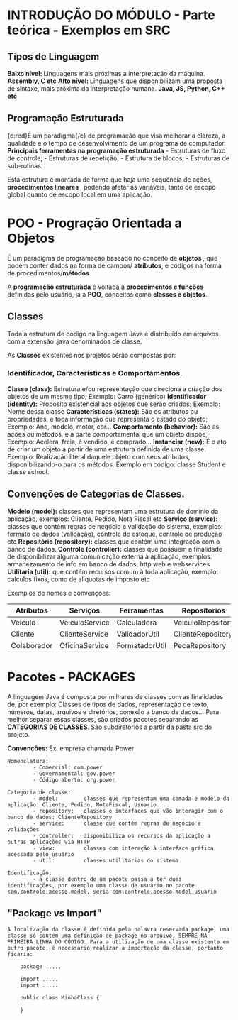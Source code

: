 # INTRODUÇÃO DO MÓDULO - Parte teórica - Exemplos em SRC

## Tipos de Linguagem

<b>Baixo nível: </b> Linguagens mais próximas a interpretação da máquina. <b>Assembly, C etc</b>
<b>Alto nível: </b> Linguagens que disponibilizam uma proposta de sintaxe, mais próxima da interpretação humana. <b>Java, JS, Python, C++ etc </b>

## Programação Estruturada

{c:red}É um paradigma{/c} de programação que visa melhorar a clareza, a qualidade e o tempo de desenvolvimento de um programa de computador.
<b>Principais ferramentas na programação estruturada</b>
    - Estruturas de fluxo de controle;
    - Estruturas de repetição;
    - Estrutura de blocos;
    - Estruturas de sub-rotinas.

Esta estrutura é montada de forma que haja uma sequência de ações, <b> procedimentos lineares </b>, podendo afetar as variáveis, tanto de escopo global quanto de escopo local em uma aplicação.

# POO - Progração Orientada a Objetos

É um paradigma de programação baseado no conceito de <b> objetos </b>, que podem conter dados na forma de campos/ <b>atributos</b>, e códigos na forma de procedimentos/<b>métodos</b>.

A <b>programação estruturada</b> é voltada a <b>procedimentos e funções</b> definidas pelo usuário, já a <b>POO</b>, conceitos como <b>classes e objetos</b>.

## Classes

Toda a estrutura de código na linguagem Java é distribuído em arquivos com a extensão .java denominados de classe.

As <b>Classes</b> existentes nos projetos serão compostas por:

### Identificador, Características e Comportamentos.

<b>Classe (class):</b>              Estrutura e/ou representação que direciona a criação dos objetos de um mesmo tipo;      Exemplo: Carro (genérico)
<b>Identificador (identity):</b>    Propósito existencial aos objetos que serão criados;                                    Exemplo: Nome dessa classe
<b>Características (states):</b>    São os atributos ou propriedades, é toda informação que representa o estado do objeto;  Exemplo: Ano, modelo, motor, cor...
<b>Comportamento (behavior):</b>    São as ações ou métodos, é a parte comportamental que um objeto dispõe;                 Exemplo: Acelera, freia, é vendido, é comprado...
<b>Instanciar (new):</b>            É o ato de criar um objeto a partir de uma estrutura definida de uma classe.            Exemplo: Realização literal daquele objeto com seus atributos, disponibilizando-o para os métodos.
Exemplo em código: classe Student e classe school.

## Convenções de Categorias de Classes.

 <b>Modelo (model):</b> classes que representam uma estrutura de domínio da aplicação, exemplos: Cliente, Pedido, Nota Fiscal etc
 <b>Serviço (service):</b> classes que contém regras de negócio e validação do sistema, exemplos: formato de dados (validação), controle de estoque, controle de produção etc
 <b>Repositório (repository):</b> classes que contém uma integração com o banco de dados.
 <b>Controle (controller):</b> classes que possuem a finalidade de disponibilizar alguma comunicação externa à aplicação, exemplos: armanezamento de info em banco de dados, http web e webservices
 <b>Utilitaria (util):</b> que contém recursos comum à toda aplicação, exemplo: calculos fixos, como de aliquotas de imposto etc

Exemplos de nomes e convenções: 

 | Atributos | Serviços | Ferramentas | Repositorios |
 | ----- | ----- | ----- | ----- |
 | Veículo | VeiculoService | Calculadora | VeiculoRepository |
 | Cliente | ClienteService | ValidadorUtil | ClienteRepository |
 | Colaborador | OficinaService | FormatadorUtil | PecaRepository |

 # Pacotes - PACKAGES

 A linguagem Java é composta por milhares de classes com as finalidades de, por exemplo: Classes de tipos de dados, representação de texto, números, datas, arquivos e diretórios, conexão a banco de dados... Para melhor separar essas classes, são criados pacotes separando as <b>CATEGORIAS DE CLASSES</b>. São subdiretorios a partir da pasta src do projeto.

 <b>Convenções:</b> Ex. empresa chamada Power

    Nomenclatura:
            - Comercial: com.power
            - Governamental: gov.power
            - Código aberto: org.power
    
    Categoria de classe:
            - model:        classes que representam uma camada e modelo da aplicação: Cliente, Pedido, NotaFiscal, Usuario...
            - repository:   classes e interfaces que vão interagir com o banco de dados: ClienteRepository
            - service:      classe que contém regras de negócio e validações
            - controller:   disponibiliza os recursos da aplicação a outras aplicações via HTTP
            - view:         classes com interação à interface gráfica acessada pelo usuário
            - util:         classes utilitarias do sistema

    Identificação: 
            - a classe dentro de um pacote passa a ter duas identificações, por exemplo uma classe de usuário no pacote com.controle.acesso.model, seria com.controle.acesso.model.usuario

## "Package vs Import"

    A localização da classe é definida pela palavra reservada package, uma classe só contém uma definição de package no arquivo, SEMPRE NA PRIMEIRA LINHA DO CÓDIGO. Para a utilização de uma classe existente em outro pacote, é necessário realizar a importação da classe, portanto ficaria:

```
    package .....
    
    import .....
    import .....

    public class MinhaClass {

    }
```
    
